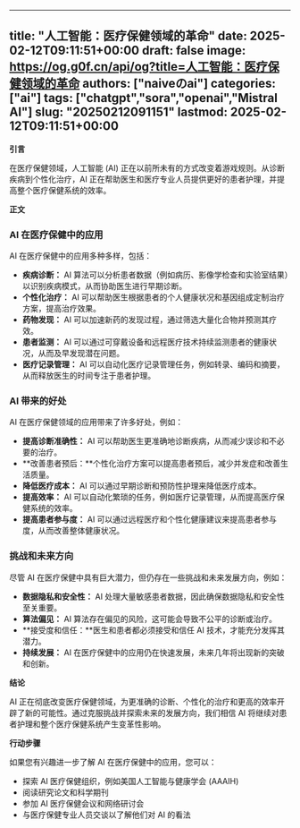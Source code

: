 
---
title: "人工智能：医疗保健领域的革命"
date: 2025-02-12T09:11:51+00:00
draft: false
image: https://og.g0f.cn/api/og?title=人工智能：医疗保健领域的革命
authors: ["naiveのai"]
categories: ["ai"]
tags: ["chatgpt","sora","openai","Mistral AI"]
slug: "20250212091151"
lastmod: 2025-02-12T09:11:51+00:00
---
**引言**

在医疗保健领域，人工智能 (AI) 正在以前所未有的方式改变着游戏规则。从诊断疾病到个性化治疗，AI 正在帮助医生和医疗专业人员提供更好的患者护理，并提高整个医疗保健系统的效率。

**正文**

### AI 在医疗保健中的应用

AI 在医疗保健中的应用多种多样，包括：

- **疾病诊断：** AI 算法可以分析患者数据（例如病历、影像学检查和实验室结果）以识别疾病模式，从而协助医生进行早期诊断。
- **个性化治疗：** AI 可以帮助医生根据患者的个人健康状况和基因组成定制治疗方案，提高治疗效果。
- **药物发现：** AI 可以加速新药的发现过程，通过筛选大量化合物并预测其疗效。
- **患者监测：** AI 可以通过可穿戴设备和远程医疗技术持续监测患者的健康状况，从而及早发现潜在问题。
- **医疗记录管理：** AI 可以自动化医疗记录管理任务，例如转录、编码和摘要，从而释放医生的时间专注于患者护理。

### AI 带来的好处

AI 在医疗保健领域的应用带来了许多好处，例如：

- **提高诊断准确性：** AI 可以帮助医生更准确地诊断疾病，从而减少误诊和不必要的治疗。
- **改善患者预后：**个性化治疗方案可以提高患者预后，减少并发症和改善生活质量。
- **降低医疗成本：** AI 可以通过早期诊断和预防性护理来降低医疗成本。
- **提高效率：** AI 可以自动化繁琐的任务，例如医疗记录管理，从而提高医疗保健系统的效率。
- **提高患者参与度：** AI 可以通过远程医疗和个性化健康建议来提高患者参与度，从而改善整体健康状况。

### 挑战和未来方向

尽管 AI 在医疗保健中具有巨大潜力，但仍存在一些挑战和未来发展方向，例如：

- **数据隐私和安全性：** AI 处理大量敏感患者数据，因此确保数据隐私和安全性至关重要。
- **算法偏见：** AI 算法存在偏见的风险，这可能会导致不公平的诊断或治疗。
- **接受度和信任：**医生和患者都必须接受和信任 AI 技术，才能充分发挥其潜力。
- **持续发展：** AI 在医疗保健中的应用仍在快速发展，未来几年将出现新的突破和创新。

**结论**

AI 正在彻底改变医疗保健领域，为更准确的诊断、个性化的治疗和更高的效率开辟了新的可能性。通过克服挑战并探索未来的发展方向，我们相信 AI 将继续对患者护理和整个医疗保健系统产生变革性影响。

**行动步骤**

如果您有兴趣进一步了解 AI 在医疗保健中的应用，您可以：

- 探索 AI 医疗保健组织，例如美国人工智能与健康学会 (AAAIH)
- 阅读研究论文和科学期刊
- 参加 AI 医疗保健会议和网络研讨会
- 与医疗保健专业人员交谈以了解他们对 AI 的看法